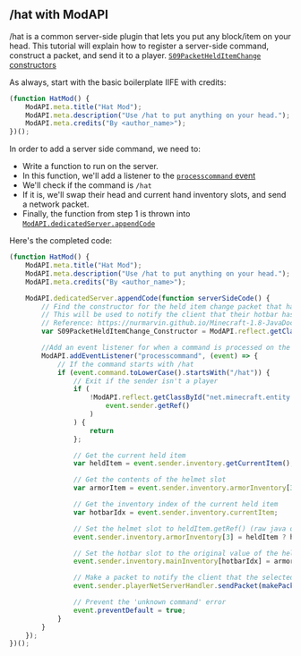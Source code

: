 ## /hat with ModAPI
/hat is a common server-side plugin that lets you put any block/item on your head. This tutorial will explain how to register a server-side command, construct a packet, and send it to a player.
[`S09PacketHeldItemChange` constructors](https://nurmarvin.github.io/Minecraft-1.8-JavaDocs/net/minecraft/network/play/server/S09PacketHeldItemChange.html)


As always, start with the basic boilerplate IIFE with credits:
```javascript
(function HatMod() {
    ModAPI.meta.title("Hat Mod");
    ModAPI.meta.description("Use /hat to put anything on your head.");
    ModAPI.meta.credits("By <author_name>");
})();
```
In order to add a server side command, we need to:
- Write a function to run on the server.
- In this function, we'll add a listener to the [`processcommand` event](../apidoc/events.md#server-side-events)
- We'll check if the command is `/hat`
- If it is, we'll swap their head and current hand inventory slots, and send a network packet.
- Finally, the function from step 1 is thrown into [`ModAPI.dedicatedServer.appendCode`](../apidoc/dedicatedserver.md)

Here's the completed code:
```javascript
(function HatMod() {
    ModAPI.meta.title("Hat Mod");
    ModAPI.meta.description("Use /hat to put anything on your head.");
    ModAPI.meta.credits("By <author_name>");

    ModAPI.dedicatedServer.appendCode(function serverSideCode() {
        // Find the constructor for the held item change packet that has only one argument.
        // This will be used to notify the client that their hotbar has been updated.
        // Reference: https://nurmarvin.github.io/Minecraft-1.8-JavaDocs/net/minecraft/network/play/server/S09PacketHeldItemChange.html
        var S09PacketHeldItemChange_Constructor = ModAPI.reflect.getClassByName("S09PacketHeldItemChange").constructors.find(x => x.length === 1);

        //Add an event listener for when a command is processed on the server.
        ModAPI.addEventListener("processcommand", (event) => {
            // If the command starts with /hat
            if (event.command.toLowerCase().startsWith("/hat")) {
                // Exit if the sender isn't a player
                if (
                    !ModAPI.reflect.getClassById("net.minecraft.entity.player.EntityPlayerMP").instanceOf(
                        event.sender.getRef()
                    )
                ) {
                    return
                };

                // Get the current held item
                var heldItem = event.sender.inventory.getCurrentItem();

                // Get the contents of the helmet slot
                var armorItem = event.sender.inventory.armorInventory[3];

                // Get the inventory index of the current held item
                var hotbarIdx = event.sender.inventory.currentItem;

                // Set the helmet slot to heldItem.getRef() (raw java object) if heldItem exists, otherwise set it to null
                event.sender.inventory.armorInventory[3] = heldItem ? heldItem.getRef() : null;

                // Set the hotbar slot to the original value of the helmet slot if it has a value, otherwise set it to null
                event.sender.inventory.mainInventory[hotbarIdx] = armorItem ? armorItem.getRef() : null;

                // Make a packet to notify the client that the selected hotbar slot has been updated.
                event.sender.playerNetServerHandler.sendPacket(makePacketItemChange(hotbarIdx));

                // Prevent the 'unknown command' error
                event.preventDefault = true;
            }
        }
    });
})();
```